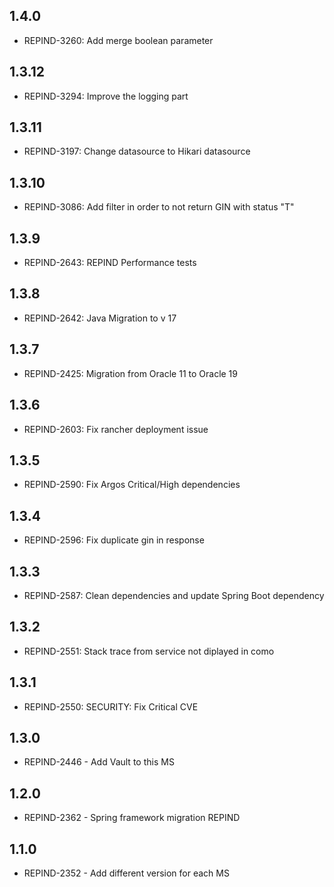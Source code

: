 ## 1.4.0
- REPIND-3260: Add merge boolean parameter

## 1.3.12
- REPIND-3294: Improve the logging part

## 1.3.11
- REPIND-3197: Change datasource to Hikari datasource

## 1.3.10
- REPIND-3086: Add filter in order to not return GIN with status "T"

## 1.3.9
- REPIND-2643: REPIND Performance tests

## 1.3.8
- REPIND-2642: Java Migration to v 17

## 1.3.7
- REPIND-2425: Migration from Oracle 11 to Oracle 19

## 1.3.6
- REPIND-2603: Fix rancher deployment issue

## 1.3.5
- REPIND-2590: Fix Argos Critical/High dependencies

## 1.3.4
- REPIND-2596: Fix duplicate gin in response

## 1.3.3
- REPIND-2587: Clean dependencies and update Spring Boot dependency

## 1.3.2
- REPIND-2551: Stack trace from service not diplayed in como

## 1.3.1
- REPIND-2550: SECURITY: Fix Critical CVE

## 1.3.0
- REPIND-2446 - Add Vault to this MS

## 1.2.0
- REPIND-2362 - Spring framework migration REPIND

## 1.1.0
 - REPIND-2352 - Add different version for each MS
